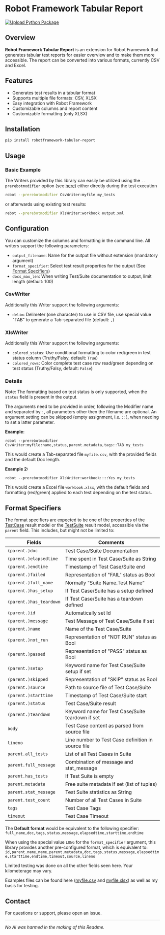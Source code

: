 # Robot Framework Tabular Report

[![Upload Python Package](https://github.com/p-zander/robotframework-tabular-report/actions/workflows/python-publish.yml/badge.svg)](https://github.com/p-zander/robotframework-tabular-report/actions/workflows/python-publish.yml)

## Overview

**Robot Framework Tabular Report** is an extension for Robot Framework that generates tabular test reports for easier overview and to make them more accessible. The report can be converted into various formats, currently CSV and Excel.

## Features

- Generates test results in a tabular format
- Supports multiple file formats: CSV, XLSX
- Easy integration with Robot Framework
- Customizable columns and report content
- Customizable formatting (only XLSX)

## Installation

```bash
pip install robotframework-tabular-report
```

## Usage

### Basic Example

The Writers provided by this library can easily be utilized using the `--prerebotmodifier` option (see [here](https://robotframework.org/robotframework//latest/RobotFrameworkUserGuide.html#programmatic-modification-of-results)) either directly during the test execution

```bash
robot --prerebotmodifier CsvWriter:myfile my_tests
```

or afterwards using existing test results:

```bash
rebot --prerebotmodifier XlsWriter:workbook output.xml
```

## Configuration

You can customize the columns and formatting in the command line. All writers support the following parameters:

- `output_filename`: Name for the output file without extension (mandatory argument)
- `format_specifier`: Select test result properties for the output (See [Format Specifiers](#format-specifiers)) 
- `docs_max_len`: When writing Test/Suite documentation to output, limit length (default: 100)

### CsvWriter

Additionally this Writer support the following arguments:

- `delim`: Delimeter (one character) to use in CSV file, use special value "TAB" to generate a Tab-separated file (default: `,`)

### XlsWriter

Additionally this Writer support the following arguments:

- `colored_status`: Use conditional formatting to color red/green in test status column (Truthy/Falsy, default: `True`)
- `colored_rows`: Color complete test case row read/green depending on test status (Truthy/Falsy, default: `False`)

### Details

Note: The formatting based on test status is only supported, when the `status` field is present in the output.

The arguments need to be provided in order, following the Modifier name and separated by `:`, all parameters other then the filename are optional. An argument setting can be skipped (empty assignment, i.e. `::`), when needing to set a latter parameter.

**Example:**
```
robot --prerebotmodifier CsvWriter:myfile:name,status,parent.metadata,tags::TAB my_tests
```
This would create a Tab-separated file ``myfile.csv``, with the provided fields and the default Doc length.

**Example 2:**
```
robot --prerebotmodifier XlsWriter:workbook::::Yes my_tests
```
This would create a Excel file ``workbook.xlsx``, with the default fields and formatting (red/green) applied to each test depending on the test status.

## Format Specifiers

The format specifiers are expected to be one of the properties of the [TestCase](https://robot-framework.readthedocs.io/en/latest/autodoc/robot.result.html#robot.result.model.TestCase) result model or the [TestSuite](https://robot-framework.readthedocs.io/en/latest/autodoc/robot.result.html#robot.result.model.TestSuite) result model, accessible via the `parent` field. This includes, but might not be limited to:

|Fields|Comments|
|  ---  |  ---  |
| `(parent.)doc`            |  Test Case/Suite Documentation                       |
| `(parent.)elapsedtime`    |  Time spent in Test Case/Suite as String             |
| `(parent.)endtime`        |  Timestamp of Test Case/Suite end                    |
| `(parent.)failed`         |  Representation of "FAIL" status as Bool             |
| `(parent.)full_name`      |  Normally "Suite Name.Test Name"                     |
| `(parent.)has_setup`      |  If Test Case/Suite has a setup defined              |
| `(parent.)has_teardown`   |  If Test Case/Suite has a teardown defined           |
| `(parent.)id`             |  Automatically set Id                                |
| `(parent.)message`        |  Test Message of Test Case/Suite if set              |
| `(parent.)name`           |  Name of the Test Case/Suite                         |
| `(parent.)not_run`        |  Representation of "NOT RUN" status as Bool          |
| `(parent.)passed`         |  Representation of "PASS" status as Bool             |
| `(parent.)setup`          |  Keyword name for Test Case/Suite setup if set       |
| `(parent.)skipped`        |  Representation of "SKIP" status as Bool             |
| `(parent.)source`         |  Path to source file of Test Case/Suite              |
| `(parent.)starttime`      |  Timestamp of Test Case/Suite start                  |
| `(parent.)status`         |  Test Case/Suite result                              |
| `(parent.)teardown`       |  Keyword name for Test Case/Suite teardown if set    |
| `body`                    |  Test Case content as parsed from source file        |
| `lineno`                  |  Line number to Test Case definition in source file  |
| `parent.all_tests`        |  List of all Test Cases in Suite                     |
| `parent.full_message`     |  Combination of message and stat_message             |
| `parent.has_tests`        |  If Test Suite is empty                              |
| `parent.metadata`         |  Free suite metadata if set (list of tuples)         |
| `parent.stat_message`     |  Test Suite statistics as String                     |
| `parent.test_count`       |  Number of all Test Cases in Suite                   |
| `tags`                    |  Test Case Tags                                      |
| `timeout`                 |  Test Case Timeout                                   |

The **Default format** would be equivalent to the following specifier:
```full_name,doc,tags,status,message,elapsedtime,starttime,endtime```

When using the special value `LONG` for the `format_specifier` argument, this library provides another pre-configured format, which is equivalent to:
```id,parent.name,name,parent.metadata,doc,tags,status,message,elapsedtime,starttime,endtime,timeout,source,lineno```

Limited testing was done on all the other fields seen here. Your kilometerage may vary.

Examples files can be found here ([myfile.csv](test/myfile.csv) and [myfile.xlsx](test/myfile.xlsx)) as well as my basis for testing.

## Contact

For questions or support, please open an issue.

---

*No AI was harmed in the making of this Readme.*

